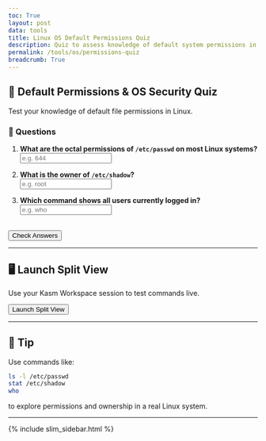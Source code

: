```yaml
---
toc: True
layout: post
data: tools
title: Linux OS Default Permissions Quiz
description: Quiz to assess knowledge of default system permissions in a Linux-based OS.
permalink: /tools/os/permissions-quiz
breadcrumb: True 
---
```


## 🔐 Default Permissions & OS Security Quiz

Test your knowledge of default file permissions in Linux.

### 🧪 Questions

<form id="quiz-form">

1. **What are the octal permissions of `/etc/passwd` on most Linux systems?**  
   <input type="text" name="q1" placeholder="e.g. 644" />

2. **What is the owner of `/etc/shadow`?**  
   <input type="text" name="q2" placeholder="e.g. root" />

3. **Which command shows all users currently logged in?**  
   <input type="text" name="q3" placeholder="e.g. who" />

<br>
<button type="submit">Check Answers</button>

</form>

<div id="quiz-result"></div>

---

## 🖥️ Launch Split View

Use your Kasm Workspace session to test commands live.

<button onclick="openKasmPopup()">Launch Split View</button>

<div id="kasm-popup" style="display:none; padding-top:1rem;">
  <label for="kasm-id">Enter your Kasm Session ID:</label>
  <input type="text" id="kasm-id" placeholder="e.g. 26a8c4f6..." />
  <button onclick="launchKasmIframe()">Open Session</button>
</div>

<div id="kasm-iframe-container" style="margin-top: 2rem; display: none;">
  <iframe id="kasm-iframe" width="100%" height="500px" style="border:1px solid #ccc;"></iframe>
</div>

---

## 🧠 Tip

Use commands like:

```bash
ls -l /etc/passwd
stat /etc/shadow
who
```

to explore permissions and ownership in a real Linux system.

---

{% include slim_sidebar.html %}

<script>
document.getElementById('quiz-form').addEventListener('submit', function(event) {
  event.preventDefault();
  const answers = {
    q1: '644',
    q2: 'root',
    q3: 'who'
  };

  let correct = 0;
  const formData = new FormData(event.target);

  for (const [key, value] of formData.entries()) {
    if (value.trim().toLowerCase() === answers[key]) {
      correct++;
    }
  }

  const result = document.getElementById('quiz-result');
  result.innerHTML = `<p><strong>You got ${correct} / 3 correct.</strong></p>`;
});

function openKasmPopup() {
  document.getElementById('kasm-popup').style.display = 'block';
}

function launchKasmIframe() {
  const sessionId = document.getElementById('kasm-id').value.trim();
  if (sessionId) {
    const iframe = document.getElementById('kasm-iframe');
    iframe.src = `https://kasm.opencodingsociety.com/#/session/${sessionId}`;
    document.getElementById('kasm-iframe-container').style.display = 'block';
  }
}
</script>

